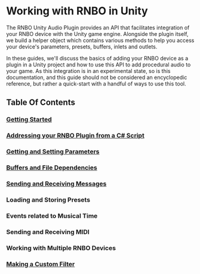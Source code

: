 # Working with RNBO in Unity

The RNBO Unity Audio Plugin provides an API that facilitates integration of your RNBO device with the Unity game engine. Alongside the plugin itself, we build a helper object which contains various methods to help you access your device's parameters, presets, buffers, inlets and outlets.

In these guides, we'll discuss the basics of adding your RNBO device as a plugin in a Unity project and how to use this API to add procedural audio to your game. As this integration is in an experimental state, so is this documentation, and this guide should not be considered an encyclopedic reference, but rather a quick-start with a handful of ways to use this tool.

## Table Of Contents

### [Getting Started](GETTING_STARTED.md)
### [Addressing your RNBO Plugin from a C# Script](RNBO_SCRIPTING.md)
### [Getting and Setting Parameters](PARAMETERS.md)
### [Buffers and File Dependencies](BUFFERS.md)
### [Sending and Receiving Messages](MESSAGES.md)
### Loading and Storing Presets
### Events related to Musical Time
### Sending and Receiving MIDI 
### Working with Multiple RNBO Devices
### [Making a Custom Filter](CUSTOM_FILTER.md)

